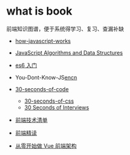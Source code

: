 # what is book

前端知识图谱，便于系统得学习、复习、查漏补缺

- [how-javascript-works](https://github.com/Troland/how-javascript-works)
- [JavaScript Algorithms and Data Structures](https://github.com/trekhleb/javascript-algorithms)
- [es6 入门](http://es6.ruanyifeng.com/)
- You-Dont-Know-JS[en](https://github.com/getify/You-Dont-Know-JS)[cn](https://github.com/yyh1102/You-Dont-Know-JS-Notebook)

- [30-seconds-of-code](https://github.com/30-seconds/30-seconds-of-code)
  - [30-seconds-of-css](https://30-seconds.github.io/30-seconds-of-css/)
  - [30 Seconds of Interviews](https://30secondsofinterviews.org/)

* [前端技术清单](https://github.com/alienzhou/frontend-tech-list)
* [前端精读](https://github.com/dt-fe/weekly)

* [从零开始做 Vue 前端架构](https://github.com/CodeLittlePrince/blog)
